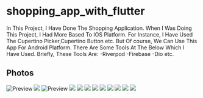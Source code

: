# shopping_app_with_flutter

In This Project, I Have Done The Shopping Application. When I Was Doing This Project, I Had More Based To IOS Platform. For Instance, I Have Used The Cupertino Picker,Cupertino Button etc. But Of course, We Can Use This App For Android Platform. There Are Some Tools At The Below Which I Have Used. Briefly, These Tools Are:
-Riverpod
-Firebase
-Dio etc.
## Photos
![Preview](intro.gif)
![](HomePage.png)
![Preview](signInPage.gif)
![](home.png)
![](suggestion.png)
![](menCategory.png)
![](favorite.png)
![](cart.gif)
![](setting.png)
![](delete.png)
![](changePassword.png)
![](github.png)